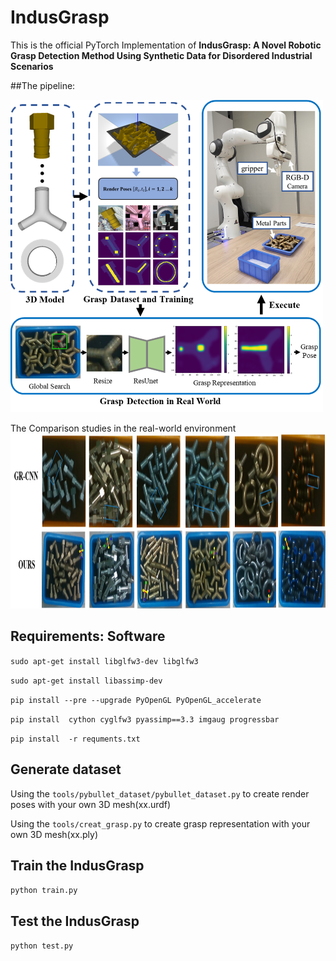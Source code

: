 # IndusGrasp
This is the official PyTorch Implementation of **IndusGrasp: A Novel Robotic Grasp Detection Method Using Synthetic
Data for Disordered Industrial Scenarios**

##The pipeline:

<img src="image/all.png" width="500" height="500"/><br/>

The Comparison studies in the real-world environment
<img src="image/compare.png" width="1000" height="280"/><br/>


## Requirements: Software
`sudo apt-get install libglfw3-dev libglfw3  `

`sudo apt-get install libassimp-dev   `

`pip install --pre --upgrade PyOpenGL PyOpenGL_accelerate `

`pip install  cython cyglfw3 pyassimp==3.3 imgaug progressbar`

`pip install  -r requments.txt`

## Generate dataset
Using the `tools/pybullet_dataset/pybullet_dataset.py` to create render poses with your own 3D mesh(xx.urdf)

Using the `tools/creat_grasp.py` to create grasp representation with your own 3D mesh(xx.ply)

## Train the IndusGrasp
`python train.py`

## Test the IndusGrasp
`python test.py `

